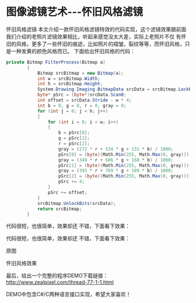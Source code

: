 # 图像滤镜艺术---怀旧风格滤镜

  怀旧风格滤镜
本文介绍一款怀旧风格滤镜特效的代码实现，这个滤镜效果跟前面我们介绍的老照片滤镜效果相比，听起来感觉没太大差，实际上老照片不仅 有怀旧的风格，更多了一些怀旧的痕迹，比如照片的褶皱，裂纹等等，而怀旧风格，只是一种发黄的颜色风格而已。
下面给出怀旧风格的代码：

```csharp
private Bitmap FilterProcess(Bitmap a)
        {
            Bitmap srcBitmap = new Bitmap(a);
            int w = srcBitmap.Width;
            int h = srcBitmap.Height;
            System.Drawing.Imaging.BitmapData srcData = srcBitmap.LockBits(new Rectangle(0, 0, w, h), System.Drawing.Imaging.ImageLockMode.ReadWrite, System.Drawing.Imaging.PixelFormat.Format32bppArgb);
            byte* pSrc = (byte*)srcData.Scan0;
            int offset = srcData.Stride - w * 4;
            int b = 0, g = 0, r = 0, gray = 0;
            for (int j = 0; j < h; j++)
            {
                for (int i = 0; i < w; i++)
                {
                    b = pSrc[0];
                    g = pSrc[1];
                    r = pSrc[2];
                    gray = (272 * r + 534 * g + 131 * b) / 1000;
                    pSrc[0] = (byte)(Math.Min(255, Math.Max(0, gray)));
                    gray = (349 * r + 686 * g + 168 * b) / 1000;
                    pSrc[1] = (byte)(Math.Min(255, Math.Max(0, gray)));
                    gray = (393 * r + 769 * g + 189 * b) / 1000;
                    pSrc[2] = (byte)(Math.Min(255, Math.Max(0, gray)));
                    pSrc += 4;
                }
                pSrc += offset;
            }
            srcBitmap.UnlockBits(srcData);
            return srcBitmap;
        }
```


代码很短，也很简单，效果却还 不错，下面看下效果：

代码很短，也很简单，效果却还 不错，下面看下效果：


原图



怀旧风格效果

最后，给出一个完整的程序DEMO下载链接：
http://www.zealpixel.com/thread-77-1-1.html

DEMO中包含C#/C两种语言接口实现，希望大家喜欢！

